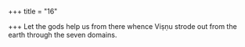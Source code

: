 +++
title = "16"

+++
Let the gods help us from there whence Viṣṇu strode out
from the earth through the seven domains.